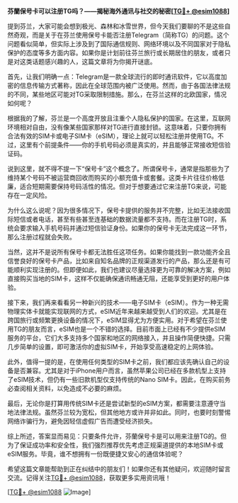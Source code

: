 **芬蘭保号卡可以注册TG吗？——揭秘海外通讯与社交的秘密[[TG💪+ @esim1088](https://t.me/s/esim1088)]**

提到芬兰，大家可能会想到极光、森林和冰雪世界，但今天我们要聊的不是这些自然奇观，而是关于在芬兰使用保号卡能否注册Telegram（简称TG）的问题。这个问题看似简单，但实际上涉及到了国际通信规则、网络环境以及不同国家对于隐私保护的态度等多方面内容。如果你是计划前往芬兰旅行或长期居住的朋友，或者只是对这类话题感兴趣的人，这篇文章将为你揭开谜底。

首先，让我们明确一点：Telegram是一款全球流行的即时通讯软件，它以高度加密的信息传输方式著称，因此在全球范围内被广泛使用。然而，由于各国法律法规的不同，某些地区可能对TG采取限制措施。那么，在芬兰这样的北欧国家，情况如何呢？

根据我的了解，芬兰是一个高度开放且注重个人隐私保护的国家。在这里，互联网环境相对自由，没有像某些国家那样对TG进行直接封锁。这意味着，只要你拥有合法有效的SIM卡或电子SIM卡（eSIM），理论上就可以轻松注册并使用TG。不过，这里有个前提条件——你的手机号码必须是真实的，并且能够正常接收短信验证码。

说到这里，就不得不提一下“保号卡”这个概念了。所谓保号卡，通常是指那些为了维持某个号码不被运营商回收而购买的小额充值卡或套餐。这类卡片往往价格低廉，适合短期需要保持号码活性的情况。但对于想要通过它来注册TG来说，可能存在一定风险。

为什么这么说呢？因为很多情况下，保号卡提供的服务并不完整，比如无法接收国际短信或者电话，甚至有些甚至连基础的数据流量都不支持。而在注册TG时，系统会要求输入手机号码并通过短信验证身份。如果你的保号卡无法完成这一环节，那么注册过程就会失败。

当然，这并不是说所有保号卡都无法胜任这项任务。如果你能找到一款功能齐全且信誉良好的保号卡产品，比如来自知名品牌的正规渠道发行的产品，那么还是有可能顺利实现注册的。但即便如此，我们也建议尽量选择更为可靠的解决方案，例如直接购买当地的SIM卡，这样不仅能确保通讯畅通无阻，还能享受到更好的用户体验。

接下来，我们再来看看另一种新兴的技术——电子SIM卡（eSIM）。作为一种无需物理实体卡就能实现联网的方式，eSIM近年来越来越受到人们的欢迎。尤其是在跨国旅行或频繁更换设备的情况下，eSIM显得尤为方便实用。对于希望在芬兰使用TG的朋友而言，eSIM也是一个不错的选择。目前市面上已经有不少提供eSIM服务的平台，它们大多支持多个国家和地区的网络接入，并且操作简便快捷。只需几步简单的设置，即可激活你的虚拟SIM卡，开始享受高速稳定的上网体验。

此外，值得一提的是，在使用任何类型的SIM卡之前，我们都应该先确认自己的设备是否兼容。尤其是对于iPhone用户而言，虽然苹果公司已经在多款机型上支持了eSIM技术，但仍有一些旧款机型仅支持传统的Nano SIM卡。因此，在购买前务必查阅相关资料，以免造成不必要的麻烦。

最后，无论你是打算用传统SIM卡还是尝试新型的eSIM方案，都需要注意遵守当地法律法规。虽然芬兰较为宽松，但其他地方或许并非如此。同时，也要时刻警惕网络诈骗行为，避免因轻信虚假广告而遭受经济损失。

综上所述，答案显而易见：只要条件允许，芬蘭保号卡是可以用来注册TG的。但为了保证成功率和安全性，我们强烈推荐优先考虑正规渠道提供的本地SIM卡或eSIM服务。毕竟，谁不想拥有一份既便捷又安心的通信体验呢？

希望这篇文章能帮助到正在纠结中的朋友们！如果你还有其他疑问，欢迎随时留言交流。记得关注[TG💪+ @esim1088](https://t.me/s/esim1088)，获取更多实用资讯哦！

[[TG💪+ @esim1088](https://t.me/s/esim1088) ![Image](https://i.postimg.cc/4NQfJmqS/Snipaste-2025-05-13-00-14-12.png)]